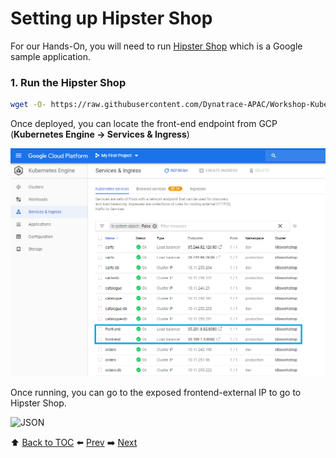 # Setting up Hipster Shop

For our Hands-On, you will need to run <a href="https://github.com/GoogleCloudPlatform/microservices-demo">Hipster Shop</a> which is a Google sample application.

### 1. Run the Hipster Shop

```bash
wget -O- https://raw.githubusercontent.com/Dynatrace-APAC/Workshop-Kubernetes/master/deploy.sh | bash
```

Once deployed, you can locate the front-end endpoint from GCP (<b>Kubernetes Engine -> Services & Ingress</b>)

![JSON](https://github.com/Dynatrace-APAC/Workshop-Kubernetes/blob/master/assets/Picture10.png)

Once running, you can go to the exposed frontend-external IP to go to Hipster Shop.

![JSON](https://github.com/Dynatrace-APAC/Workshop-Kubernetes/blob/master/assets/hipstershop.png)

:arrow_up: [Back to TOC](/README.md) :arrow_left: [Prev](../lab3/README.md)   :arrow_right: [Next](../lab5/README.md)  


